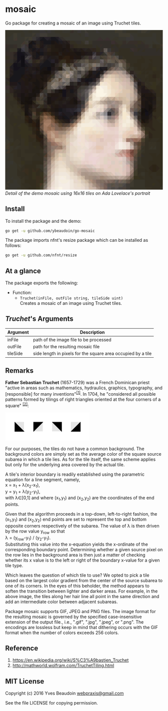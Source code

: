 # mosaic

Go package for creating a mosaic of an image using Truchet tiles.

![mosaic detail](images/detail.gif)  
*Detail of the demo mosaic using 16x16 tiles on Ada Lovelace's portrait*

## Install

To install the package and the demo:
```sh
go get -u github.com/ybeaudoin/go-mosaic
```

The package imports nfnt's resize package which can be installed as follows:
```sh
go get -u github.com/nfnt/resize
```

## At a glance

The package exports the following:
 * Function:
   * `Truchet(inFile, outFile string, tileSide uint)`  
     Creates a mosaic of an image using Truchet tiles.

## *Truchet*'s Arguments

| Argument | Description |
| --- | --- |
|inFile|path of the image file to be processed|
|outFile|path for the resulting mosaic file|
|tileSide|side length in pixels for the square area occupied by a tile|

## Remarks

**Father Sebastian Truchet** (1657-1729) was a French Dominican priest "active in areas such as mathematics, hydraulics, graphics,
typography, and \[responsible\] for many inventions"<sup>[\[1\]](https://en.wikipedia.org/wiki/S%C3%A9bastien_Truchet)</sup>.
In 1704, he "considered all possible patterns formed by tilings of right triangles oriented at the four corners of a square"
<sup>[\[2\]](http://mathworld.wolfram.com/TruchetTiling.html)</sup>:

![](images/tiles1.png)

For our purposes, the tiles do not have a common background. The background colors are simply set as the average color of the
square source subarea in which a tile lies. As for the tile itself, the same scheme applies but only for the underlying area
covered by the actual tile.

A tile's interior boundary is readily established using the parametric equation for a line segment, namely,  
x = x<sub>1</sub> + &lambda;(x<sub>2</sub>-x<sub>1</sub>),  
y = y<sub>1</sub> + &lambda;(y<sub>2</sub>-y<sub>1</sub>),  
with &lambda;&isin;[0,1] and where (x<sub>1</sub>,y<sub>1</sub>) and (x<sub>2</sub>,y<sub>2</sub>) are the coordinates of the
end points. 

Given that the algorithm proceeds in a top-down, left-to-right fashion, the (x<sub>1</sub>,y<sub>1</sub>) and
(x<sub>2</sub>,y<sub>2</sub>) end points are set to represent the top and bottom opposite corners respectively of the subarea.
The value of &lambda; is then driven by the row value y<sub>row</sub> so that  
&lambda; = (y<sub>row</sub>-y<sub>1</sub>) / (y<sub>2</sub>-y<sub>1</sub>).  
Substituting this value into the x-equation yields the x-ordinate of the corresponding boundary
point. Determining whether a given source pixel on the row lies in the background area is then just a matter of checking whether
its x value is to the left or right of the boundary x-value for a given tile type.

Which leaves the question of which tile to use? We opted to pick a tile based on the largest color gradient from the
center of the source subarea to one of its corners. In the eyes of this beholder, the method appears to soften the transition
between lighter and darker areas. For example, in the above image, the tiles along her hair line all point in the same direction
and add an intermediate color between adjacent subareas.

Package mosaic supports GIF, JPEG and PNG files. The image format for the resulting mosaic is governed by the specified
case-insensitive extension of the output file., i.e., ".gif", ".jpg", ".jpeg", or ".png". The encodings are
lossless but keep in mind that dithering occurs with the GIF format when the number of colors exceeds 256 colors.

## Reference

1. https://en.wikipedia.org/wiki/S%C3%A9bastien_Truchet
2. http://mathworld.wolfram.com/TruchetTiling.html

## MIT License

Copyright (c) 2016 Yves Beaudoin webpraxis@gmail.com

See the file LICENSE for copying permission.


















